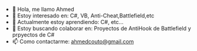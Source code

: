 - 👋 Hola, me llamo Ahmed
- 👀 Estoy interesado en: C#, VB, Anti-Cheat,Battlefield,etc
- 🌱 Actualmente estoy aprendiendo: C#, etc...
- 💞️ Estoy buscando colaborar en: Proyectos de AntiHook de Battlefield y prpyectos de C#
- 📫 Como contactarme: ahmedcouto@gmail.com

<!---
AhmedCMGT/AhmedCMGT is a ✨ special ✨ repository because its `README.md` (this file) appears on your GitHub profile.
You can click the Preview link to take a look at your changes.
--->
